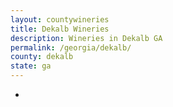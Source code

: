 ```yaml
---
layout: countywineries
title: Dekalb Wineries
description: Wineries in Dekalb GA
permalink: /georgia/dekalb/
county: dekalb
state: ga
---
```

-
